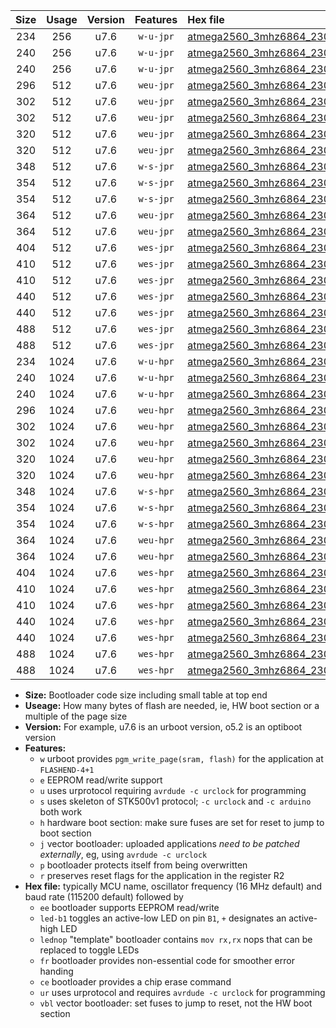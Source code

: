 |Size|Usage|Version|Features|Hex file|
|:-:|:-:|:-:|:-:|:--|
|234|256|u7.6|`w-u-jpr`|[atmega2560_3mhz6864_230400bps_ur_vbl.hex](https://raw.githubusercontent.com/stefanrueger/urboot/main/atmega2560_3mhz6864_230400bps_ur_vbl.hex)|
|240|256|u7.6|`w-u-jpr`|[atmega2560_3mhz6864_230400bps_led+b7_ur_vbl.hex](https://raw.githubusercontent.com/stefanrueger/urboot/main/atmega2560_3mhz6864_230400bps_led+b7_ur_vbl.hex)|
|240|256|u7.6|`w-u-jpr`|[atmega2560_3mhz6864_230400bps_lednop_ur_vbl.hex](https://raw.githubusercontent.com/stefanrueger/urboot/main/atmega2560_3mhz6864_230400bps_lednop_ur_vbl.hex)|
|296|512|u7.6|`weu-jpr`|[atmega2560_3mhz6864_230400bps_ee_ur_vbl.hex](https://raw.githubusercontent.com/stefanrueger/urboot/main/atmega2560_3mhz6864_230400bps_ee_ur_vbl.hex)|
|302|512|u7.6|`weu-jpr`|[atmega2560_3mhz6864_230400bps_ee_led+b7_ur_vbl.hex](https://raw.githubusercontent.com/stefanrueger/urboot/main/atmega2560_3mhz6864_230400bps_ee_led+b7_ur_vbl.hex)|
|302|512|u7.6|`weu-jpr`|[atmega2560_3mhz6864_230400bps_ee_lednop_ur_vbl.hex](https://raw.githubusercontent.com/stefanrueger/urboot/main/atmega2560_3mhz6864_230400bps_ee_lednop_ur_vbl.hex)|
|320|512|u7.6|`weu-jpr`|[atmega2560_3mhz6864_230400bps_ee_led+b7_fr_ur_vbl.hex](https://raw.githubusercontent.com/stefanrueger/urboot/main/atmega2560_3mhz6864_230400bps_ee_led+b7_fr_ur_vbl.hex)|
|320|512|u7.6|`weu-jpr`|[atmega2560_3mhz6864_230400bps_ee_lednop_fr_ur_vbl.hex](https://raw.githubusercontent.com/stefanrueger/urboot/main/atmega2560_3mhz6864_230400bps_ee_lednop_fr_ur_vbl.hex)|
|348|512|u7.6|`w-s-jpr`|[atmega2560_3mhz6864_230400bps_vbl.hex](https://raw.githubusercontent.com/stefanrueger/urboot/main/atmega2560_3mhz6864_230400bps_vbl.hex)|
|354|512|u7.6|`w-s-jpr`|[atmega2560_3mhz6864_230400bps_led+b7_vbl.hex](https://raw.githubusercontent.com/stefanrueger/urboot/main/atmega2560_3mhz6864_230400bps_led+b7_vbl.hex)|
|354|512|u7.6|`w-s-jpr`|[atmega2560_3mhz6864_230400bps_lednop_vbl.hex](https://raw.githubusercontent.com/stefanrueger/urboot/main/atmega2560_3mhz6864_230400bps_lednop_vbl.hex)|
|364|512|u7.6|`weu-jpr`|[atmega2560_3mhz6864_230400bps_ee_led+b7_fr_ce_ur_vbl.hex](https://raw.githubusercontent.com/stefanrueger/urboot/main/atmega2560_3mhz6864_230400bps_ee_led+b7_fr_ce_ur_vbl.hex)|
|364|512|u7.6|`weu-jpr`|[atmega2560_3mhz6864_230400bps_ee_lednop_fr_ce_ur_vbl.hex](https://raw.githubusercontent.com/stefanrueger/urboot/main/atmega2560_3mhz6864_230400bps_ee_lednop_fr_ce_ur_vbl.hex)|
|404|512|u7.6|`wes-jpr`|[atmega2560_3mhz6864_230400bps_ee_vbl.hex](https://raw.githubusercontent.com/stefanrueger/urboot/main/atmega2560_3mhz6864_230400bps_ee_vbl.hex)|
|410|512|u7.6|`wes-jpr`|[atmega2560_3mhz6864_230400bps_ee_led+b7_vbl.hex](https://raw.githubusercontent.com/stefanrueger/urboot/main/atmega2560_3mhz6864_230400bps_ee_led+b7_vbl.hex)|
|410|512|u7.6|`wes-jpr`|[atmega2560_3mhz6864_230400bps_ee_lednop_vbl.hex](https://raw.githubusercontent.com/stefanrueger/urboot/main/atmega2560_3mhz6864_230400bps_ee_lednop_vbl.hex)|
|440|512|u7.6|`wes-jpr`|[atmega2560_3mhz6864_230400bps_ee_led+b7_fr_vbl.hex](https://raw.githubusercontent.com/stefanrueger/urboot/main/atmega2560_3mhz6864_230400bps_ee_led+b7_fr_vbl.hex)|
|440|512|u7.6|`wes-jpr`|[atmega2560_3mhz6864_230400bps_ee_lednop_fr_vbl.hex](https://raw.githubusercontent.com/stefanrueger/urboot/main/atmega2560_3mhz6864_230400bps_ee_lednop_fr_vbl.hex)|
|488|512|u7.6|`wes-jpr`|[atmega2560_3mhz6864_230400bps_ee_led+b7_fr_ce_vbl.hex](https://raw.githubusercontent.com/stefanrueger/urboot/main/atmega2560_3mhz6864_230400bps_ee_led+b7_fr_ce_vbl.hex)|
|488|512|u7.6|`wes-jpr`|[atmega2560_3mhz6864_230400bps_ee_lednop_fr_ce_vbl.hex](https://raw.githubusercontent.com/stefanrueger/urboot/main/atmega2560_3mhz6864_230400bps_ee_lednop_fr_ce_vbl.hex)|
|234|1024|u7.6|`w-u-hpr`|[atmega2560_3mhz6864_230400bps_ur.hex](https://raw.githubusercontent.com/stefanrueger/urboot/main/atmega2560_3mhz6864_230400bps_ur.hex)|
|240|1024|u7.6|`w-u-hpr`|[atmega2560_3mhz6864_230400bps_led+b7_ur.hex](https://raw.githubusercontent.com/stefanrueger/urboot/main/atmega2560_3mhz6864_230400bps_led+b7_ur.hex)|
|240|1024|u7.6|`w-u-hpr`|[atmega2560_3mhz6864_230400bps_lednop_ur.hex](https://raw.githubusercontent.com/stefanrueger/urboot/main/atmega2560_3mhz6864_230400bps_lednop_ur.hex)|
|296|1024|u7.6|`weu-hpr`|[atmega2560_3mhz6864_230400bps_ee_ur.hex](https://raw.githubusercontent.com/stefanrueger/urboot/main/atmega2560_3mhz6864_230400bps_ee_ur.hex)|
|302|1024|u7.6|`weu-hpr`|[atmega2560_3mhz6864_230400bps_ee_led+b7_ur.hex](https://raw.githubusercontent.com/stefanrueger/urboot/main/atmega2560_3mhz6864_230400bps_ee_led+b7_ur.hex)|
|302|1024|u7.6|`weu-hpr`|[atmega2560_3mhz6864_230400bps_ee_lednop_ur.hex](https://raw.githubusercontent.com/stefanrueger/urboot/main/atmega2560_3mhz6864_230400bps_ee_lednop_ur.hex)|
|320|1024|u7.6|`weu-hpr`|[atmega2560_3mhz6864_230400bps_ee_led+b7_fr_ur.hex](https://raw.githubusercontent.com/stefanrueger/urboot/main/atmega2560_3mhz6864_230400bps_ee_led+b7_fr_ur.hex)|
|320|1024|u7.6|`weu-hpr`|[atmega2560_3mhz6864_230400bps_ee_lednop_fr_ur.hex](https://raw.githubusercontent.com/stefanrueger/urboot/main/atmega2560_3mhz6864_230400bps_ee_lednop_fr_ur.hex)|
|348|1024|u7.6|`w-s-hpr`|[atmega2560_3mhz6864_230400bps.hex](https://raw.githubusercontent.com/stefanrueger/urboot/main/atmega2560_3mhz6864_230400bps.hex)|
|354|1024|u7.6|`w-s-hpr`|[atmega2560_3mhz6864_230400bps_led+b7.hex](https://raw.githubusercontent.com/stefanrueger/urboot/main/atmega2560_3mhz6864_230400bps_led+b7.hex)|
|354|1024|u7.6|`w-s-hpr`|[atmega2560_3mhz6864_230400bps_lednop.hex](https://raw.githubusercontent.com/stefanrueger/urboot/main/atmega2560_3mhz6864_230400bps_lednop.hex)|
|364|1024|u7.6|`weu-hpr`|[atmega2560_3mhz6864_230400bps_ee_led+b7_fr_ce_ur.hex](https://raw.githubusercontent.com/stefanrueger/urboot/main/atmega2560_3mhz6864_230400bps_ee_led+b7_fr_ce_ur.hex)|
|364|1024|u7.6|`weu-hpr`|[atmega2560_3mhz6864_230400bps_ee_lednop_fr_ce_ur.hex](https://raw.githubusercontent.com/stefanrueger/urboot/main/atmega2560_3mhz6864_230400bps_ee_lednop_fr_ce_ur.hex)|
|404|1024|u7.6|`wes-hpr`|[atmega2560_3mhz6864_230400bps_ee.hex](https://raw.githubusercontent.com/stefanrueger/urboot/main/atmega2560_3mhz6864_230400bps_ee.hex)|
|410|1024|u7.6|`wes-hpr`|[atmega2560_3mhz6864_230400bps_ee_led+b7.hex](https://raw.githubusercontent.com/stefanrueger/urboot/main/atmega2560_3mhz6864_230400bps_ee_led+b7.hex)|
|410|1024|u7.6|`wes-hpr`|[atmega2560_3mhz6864_230400bps_ee_lednop.hex](https://raw.githubusercontent.com/stefanrueger/urboot/main/atmega2560_3mhz6864_230400bps_ee_lednop.hex)|
|440|1024|u7.6|`wes-hpr`|[atmega2560_3mhz6864_230400bps_ee_led+b7_fr.hex](https://raw.githubusercontent.com/stefanrueger/urboot/main/atmega2560_3mhz6864_230400bps_ee_led+b7_fr.hex)|
|440|1024|u7.6|`wes-hpr`|[atmega2560_3mhz6864_230400bps_ee_lednop_fr.hex](https://raw.githubusercontent.com/stefanrueger/urboot/main/atmega2560_3mhz6864_230400bps_ee_lednop_fr.hex)|
|488|1024|u7.6|`wes-hpr`|[atmega2560_3mhz6864_230400bps_ee_led+b7_fr_ce.hex](https://raw.githubusercontent.com/stefanrueger/urboot/main/atmega2560_3mhz6864_230400bps_ee_led+b7_fr_ce.hex)|
|488|1024|u7.6|`wes-hpr`|[atmega2560_3mhz6864_230400bps_ee_lednop_fr_ce.hex](https://raw.githubusercontent.com/stefanrueger/urboot/main/atmega2560_3mhz6864_230400bps_ee_lednop_fr_ce.hex)|

- **Size:** Bootloader code size including small table at top end
- **Useage:** How many bytes of flash are needed, ie, HW boot section or a multiple of the page size
- **Version:** For example, u7.6 is an urboot version, o5.2 is an optiboot version
- **Features:**
  + `w` urboot provides `pgm_write_page(sram, flash)` for the application at `FLASHEND-4+1`
  + `e` EEPROM read/write support
  + `u` uses urprotocol requiring `avrdude -c urclock` for programming
  + `s` uses skeleton of STK500v1 protocol; `-c urclock` and `-c arduino` both work
  + `h` hardware boot section: make sure fuses are set for reset to jump to boot section
  + `j` vector bootloader: uploaded applications *need to be patched externally*, eg, using `avrdude -c urclock`
  + `p` bootloader protects itself from being overwritten
  + `r` preserves reset flags for the application in the register R2
- **Hex file:** typically MCU name, oscillator frequency (16 MHz default) and baud rate (115200 default) followed by
  + `ee` bootloader supports EEPROM read/write
  + `led-b1` toggles an active-low LED on pin `B1`, `+` designates an active-high LED
  + `lednop` "template" bootloader contains `mov rx,rx` nops that can be replaced to toggle LEDs
  + `fr` bootloader provides non-essential code for smoother error handing
  + `ce` bootloader provides a chip erase command
  + `ur` uses urprotocol and requires `avrdude -c urclock` for programming
  + `vbl` vector bootloader: set fuses to jump to reset, not the HW boot section
